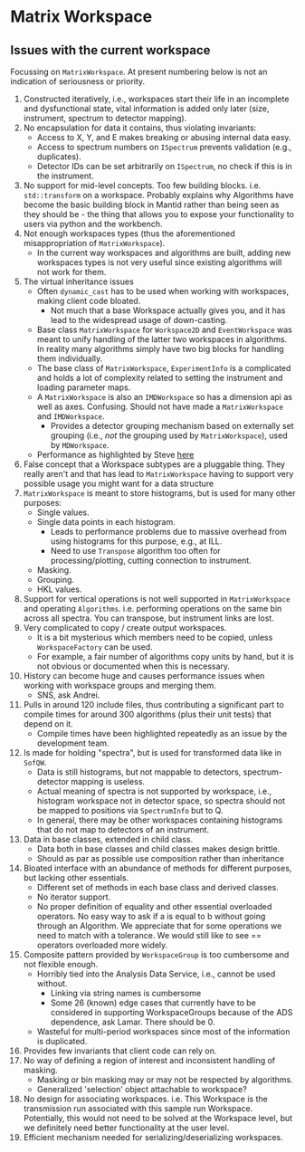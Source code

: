 # Matrix Workspace

## Issues with the current workspace

Focussing on `MatrixWorkspace`. At present numbering below is not an indication of seriousness or priority. 

1. Constructed iteratively, i.e., workspaces start their life in an incomplete and dysfunctional state, vital information is added only later (size, instrument, spectrum to detector mapping).
1. No encapsulation for data it contains, thus violating invariants:
   - Access to X, Y, and E makes breaking or abusing internal data easy.
   - Access to spectrum numbers on `ISpectrum` prevents validation (e.g., duplicates).
   - Detector IDs can be set arbitrarily on `ISpectrum`, no check if this is in the instrument.
1. No support for mid-level concepts. Too few building blocks. i.e. `std::transform` on a workspace. Probably explains why Algorithms have become the basic building block in Mantid rather than being seen as they should be - the thing that allows you to expose your functionality to users via python and the workbench.
1. Not enough workspaces types (thus the aforementioned misappropriation of `MatrixWorkspace`).
   - In the current way workspaces and algorithms are built, adding new workspaces types is not very useful since existing algorithms will not work for them.
1. The virtual inheritance issues
   - Often `dynamic_cast` has to be used when working with workspaces, making client code bloated.
     - Not much that a base Workspace actually gives you, and it has lead to the widespread usage of down-casting.
   - Base class `MatrixWorkspace` for `Workspace2D` and `EventWorkspace` was meant to unify handling of the latter two workspaces in algorithms. In reality many algorithms simply have two big blocks for handling them individually.
   - The base class of `MatrixWorkspace`, `ExperimentInfo` is a complicated and holds a lot of complexity related to setting the instrument and loading parameter maps.
   - A `MatrixWorkspace` is also an `IMDWorkspace` so has a dimension api as well as axes. Confusing. Should not have made a `MatrixWorkspace` and `IMDWorkspace`.
     - Provides a detector grouping mechanism based on externally set grouping (i.e., *not* the grouping used by `MatrixWorkspace`), used by `MDWorkspace`.
   - Performance as highlighted by Steve [here](https://github.com/mantidproject/documents/files/1383875/2017-03-18-Highlights.pdf)
1. False concept that a Workspace subtypes are a pluggable thing. They really aren't and that has lead to `MatrixWorkspace` having to support very possible usage you might want for a data structure
1. `MatrixWorkspace` is meant to store histograms, but is used for many other purposes:
   - Single values.
   - Single data points in each histogram.
     - Leads to performance problems due to massive overhead from using histograms for this purpose, e.g., at ILL.
     - Need to use `Transpose` algorithm too often for processing/plotting, cutting connection to instrument.
   - Masking.
   - Grouping.
   - HKL values.
1. Support for vertical operations is not well supported in `MatrixWorkspace` and operating `Algorithms`. i.e. performing operations on the same bin across all spectra. You can transpose, but instrument links are lost.
1. Very complicated to copy / create output workspaces.
   - It is a bit mysterious which members need to be copied, unless `WorkspaceFactory` can be used.
   - For example, a fair number of algorithms copy units by hand, but it is not obvious or documented when this is necessary.
1. History can become huge and causes performance issues when working with workspace groups and merging them.
   - SNS, ask Andrei.
1. Pulls in around 120 include files, thus contributing a significant part to compile times for around 300 algorithms (plus their unit tests) that depend on it.
   - Compile times have been highlighted repeatedly as an issue by the development team.
1. Is made for holding "spectra", but is used for transformed data like in `SofQW`.
   - Data is still histograms, but not mappable to detectors, spectrum-detector mapping is useless.
   - Actual meaning of spectra is not supported by workspace, i.e., histogram workspace not in detector space, so spectra should not be mapped to positions via `SpectrumInfo` but to Q.
   - In general, there may be other workspaces containing histograms that do not map to detectors of an instrument.
1. Data in base classes, extended in child class.
   - Data both in base classes and child classes makes design brittle.
   - Should as par as possible use composition rather than inheritance
1. Bloated interface with an abundance of methods for different purposes, but lacking other essentials.
   - Different set of methods in each base class and derived classes.
   - No iterator support.
   - No proper definition of equality and other essential overloaded operators. No easy way to ask if a is equal to b without going through an Algorithm. We appreciate that for some operations we need to match with a tolerance. We would still like to see == operators overloaded more widely.
1. Composite pattern provided by `WorkspaceGroup` is too cumbersome and not flexible enough.
   - Horribly tied into the Analysis Data Service, i.e., cannot be used without.
     - Linking via string names is cumbersome 
     - Some 26 (known) edge cases that currently have to be considered in supporting WorkspaceGroups because of the ADS dependence, ask Lamar. There should be 0. 
   - Wasteful for multi-period workspaces since most of the information is duplicated. 
1. Provides few invariants that client code can rely on.
1. No way of defining a region of interest and inconsistent handling of masking.
   - Masking or bin masking may or may not be respected by algorithms.
   - Generalized 'selection' object attachable to workspace?
1. No design for associating workspaces. i.e. This Workspace is the transmission run associated with this sample run Workspace. Potentially, this would not need to be solved at the Workspace level, but we definitely need better functionality at the user level.
1. Efficient mechanism needed for serializing/deserializing workspaces.
